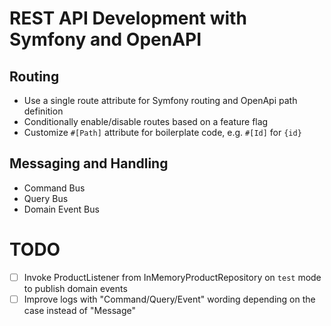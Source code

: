 # REST API Development with Symfony and OpenAPI

## Routing

 * Use a single route attribute for Symfony routing and OpenApi path definition
 * Conditionally enable/disable routes based on a feature flag
 * Customize `#[Path]` attribute for boilerplate code, e.g. `#[Id]` for `{id}`

## Messaging and Handling

 * Command Bus
 * Query Bus
 * Domain Event Bus

# TODO

 - [ ] Invoke ProductListener from InMemoryProductRepository on `test` mode to publish domain events
 - [ ] Improve logs with "Command/Query/Event" wording depending on the case instead of "Message"
